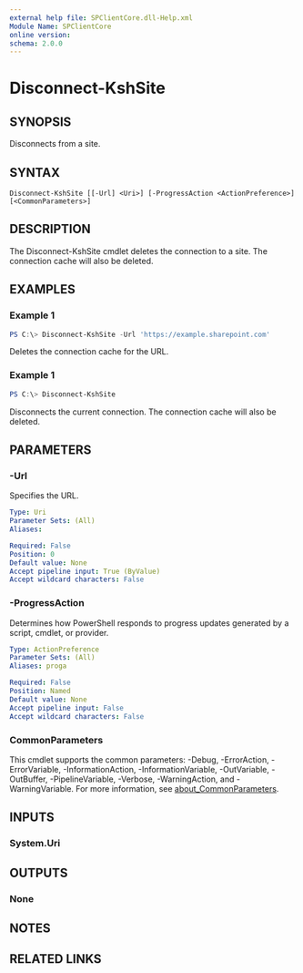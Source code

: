 ```yaml
---
external help file: SPClientCore.dll-Help.xml
Module Name: SPClientCore
online version:
schema: 2.0.0
---
```


# Disconnect-KshSite

## SYNOPSIS
Disconnects from a site.

## SYNTAX

```
Disconnect-KshSite [[-Url] <Uri>] [-ProgressAction <ActionPreference>] [<CommonParameters>]
```

## DESCRIPTION
The Disconnect-KshSite cmdlet deletes the connection to a site. The connection cache will also be deleted.

## EXAMPLES

### Example 1
```powershell
PS C:\> Disconnect-KshSite -Url 'https://example.sharepoint.com'
```

Deletes the connection cache for the URL.

### Example 1
```powershell
PS C:\> Disconnect-KshSite
```

Disconnects the current connection. The connection cache will also be deleted.

## PARAMETERS

### -Url
Specifies the URL.

```yaml
Type: Uri
Parameter Sets: (All)
Aliases:

Required: False
Position: 0
Default value: None
Accept pipeline input: True (ByValue)
Accept wildcard characters: False
```

### -ProgressAction
Determines how PowerShell responds to progress updates generated by a script, cmdlet, or provider.

```yaml
Type: ActionPreference
Parameter Sets: (All)
Aliases: proga

Required: False
Position: Named
Default value: None
Accept pipeline input: False
Accept wildcard characters: False
```

### CommonParameters
This cmdlet supports the common parameters: -Debug, -ErrorAction, -ErrorVariable, -InformationAction, -InformationVariable, -OutVariable, -OutBuffer, -PipelineVariable, -Verbose, -WarningAction, and -WarningVariable. For more information, see [about_CommonParameters](http://go.microsoft.com/fwlink/?LinkID=113216).

## INPUTS

### System.Uri

## OUTPUTS

### None

## NOTES

## RELATED LINKS

